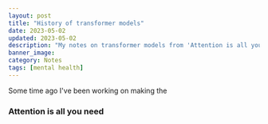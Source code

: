 ```yaml
---
layout: post
title: "History of transformer models"
date: 2023-05-02
updated: 2023-05-02
description: "My notes on transformer models from 'Attention is all you need' to recent developments."
banner_image: 
category: Notes
tags: [mental health]
---
```


Some time ago I've been working on making the 

### Attention is all you need

###